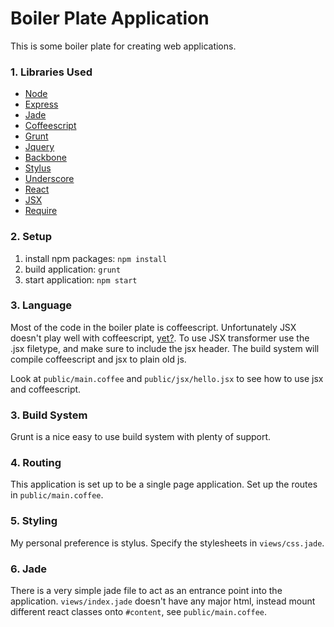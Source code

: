 Boiler Plate Application
========================

This is some boiler plate for creating web applications.

### 1. Libraries Used

  + [Node](http://nodejs.org/)
  + [Express](http://expressjs.com/)
  + [Jade](http://jade-lang.com/)
  + [Coffeescript](http://coffeescript.org/)
  + [Grunt](http://gruntjs.com/)
  + [Jquery](http://jquery.com/)
  + [Backbone](http://backbonejs.org/)
  + [Stylus](http://learnboost.github.io/stylus/)
  + [Underscore](http://underscorejs.org/)
  + [React](http://facebook.github.io/react/)
  + [JSX](http://facebook.github.io/react/docs/syntax.html)
  + [Require](http://requirejs.org/)

### 2. Setup

  1. install npm packages: `npm install`
  2. build application: `grunt`
  3. start application: `npm start`

### 3. Language

  Most of the code in the boiler plate is coffeescript. Unfortunately JSX doesn't play well with coffeescript, [yet?](https://github.com/facebook/react/issues/47). To use JSX transformer use the .jsx filetype, and make sure to include the jsx header. The build system will compile coffeescript and jsx to plain old js.

  Look at `public/main.coffee` and `public/jsx/hello.jsx` to see how to use jsx and coffeescript.

### 3. Build System

  Grunt is a nice easy to use build system with plenty of support.

### 4. Routing

  This application is set up to be a single page application. Set up the routes in `public/main.coffee`.

### 5. Styling

  My personal preference is stylus. Specify the stylesheets in `views/css.jade`.

### 6. Jade

  There is a very simple jade file to act as an entrance point into the application. `views/index.jade` doesn't have any major html, instead mount different react classes onto `#content`, see `public/main.coffee`.



